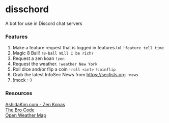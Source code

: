 # disschord
A bot for use in Discord chat servers

### Features
1. Make a feature request that is logged in features.txt
	`!feature tell time`
2. Magic 8 Ball!
	`!8-ball Will I be rich?`
3. Request a zen koan 
        `!zen`
4. Request the weather.
	`!weather New York`
5. Roll dice and/or flip a coin
	`!roll <int>`
	`!coinflip`
6. Grab the latest InfoSec News from https://seclists.org
	`!news`
7. !mock :-)

### Resources
[AshidaKim.com - Zen Konas](http://www.ashidakim.com/zenkoans/zenindex.html)      
[The Bro Code](https://brocode.org/the-code/)      
[Open Weather Map](https://openweathermap.org)
